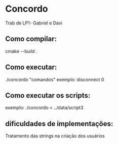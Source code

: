 # Concordo
Trab de LP1- Gabriel e Davi

## Como compilar:
cmake --build .

## Como executar:
./concordo "comandos"
exemplo: disconnect 0

## Como executar os scripts:
exemplo: ./concordo < ../data/script3

## dificuldades de implementações:
Tratamento das strings na criação dos usuários

